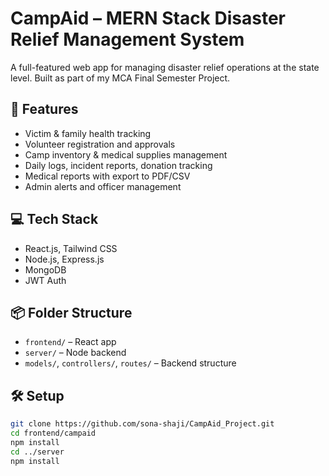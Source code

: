 # CampAid – MERN Stack Disaster Relief Management System

A full-featured web app for managing disaster relief operations at the state level. Built as part of my MCA Final Semester Project.

## 🌟 Features
- Victim & family health tracking
- Volunteer registration and approvals
- Camp inventory & medical supplies management
- Daily logs, incident reports, donation tracking
- Medical reports with export to PDF/CSV
- Admin alerts and officer management

## 💻 Tech Stack
- React.js, Tailwind CSS
- Node.js, Express.js
- MongoDB
- JWT Auth

## 📦 Folder Structure
- `frontend/` – React app
- `server/` – Node backend
- `models/`, `controllers/`, `routes/` – Backend structure

## 🛠️ Setup
```bash
git clone https://github.com/sona-shaji/CampAid_Project.git
cd frontend/campaid
npm install
cd ../server
npm install
